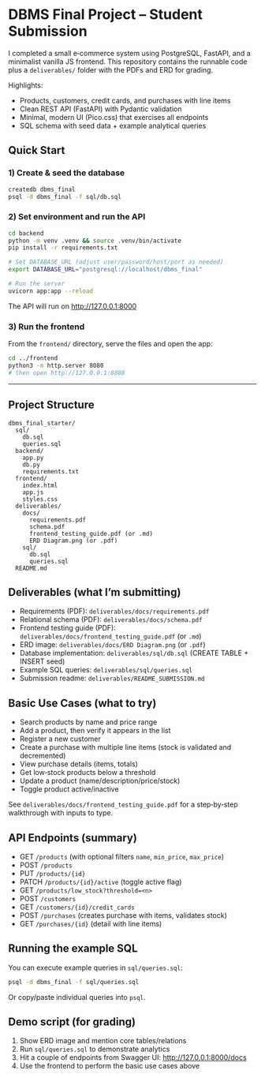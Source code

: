# DBMS Final Project – Student Submission

I completed a small e‑commerce system using PostgreSQL, FastAPI, and a minimalist vanilla JS frontend. This repository contains the runnable code plus a `deliverables/` folder with the PDFs and ERD for grading.

Highlights:
- Products, customers, credit cards, and purchases with line items
- Clean REST API (FastAPI) with Pydantic validation
- Minimal, modern UI (Pico.css) that exercises all endpoints
- SQL schema with seed data + example analytical queries

## Quick Start

### 1) Create & seed the database
```bash
createdb dbms_final
psql -d dbms_final -f sql/db.sql
```

### 2) Set environment and run the API
```bash
cd backend
python -m venv .venv && source .venv/bin/activate
pip install -r requirements.txt

# Set DATABASE_URL (adjust user/password/host/port as needed)
export DATABASE_URL="postgresql://localhost/dbms_final"

# Run the server
uvicorn app:app --reload
```

The API will run on http://127.0.0.1:8000

### 3) Run the frontend
From the `frontend/` directory, serve the files and open the app:
```bash
cd ../frontend
python3 -m http.server 8080
# then open http://127.0.0.1:8080
```

---

## Project Structure
```
dbms_final_starter/
  sql/
    db.sql
    queries.sql
  backend/
    app.py
    db.py
    requirements.txt
  frontend/
    index.html
    app.js
    styles.css
  deliverables/
    docs/
      requirements.pdf
      schema.pdf
      frontend_testing_guide.pdf (or .md)
      ERD Diagram.png (or .pdf)
    sql/
      db.sql
      queries.sql
  README.md
```

## Deliverables (what I’m submitting)
- Requirements (PDF): `deliverables/docs/requirements.pdf`
- Relational schema (PDF): `deliverables/docs/schema.pdf`
- Frontend testing guide (PDF): `deliverables/docs/frontend_testing_guide.pdf` (or `.md`)
- ERD image: `deliverables/docs/ERD Diagram.png` (or `.pdf`)
- Database implementation: `deliverables/sql/db.sql` (CREATE TABLE + INSERT seed)
- Example SQL queries: `deliverables/sql/queries.sql`
- Submission readme: `deliverables/README_SUBMISSION.md`

## Basic Use Cases (what to try)
- Search products by name and price range
- Add a product, then verify it appears in the list
- Register a new customer
- Create a purchase with multiple line items (stock is validated and decremented)
- View purchase details (items, totals)
- Get low‑stock products below a threshold
- Update a product (name/description/price/stock)
- Toggle product active/inactive

See `deliverables/docs/frontend_testing_guide.pdf` for a step‑by‑step walkthrough with inputs to type.

## API Endpoints (summary)
- GET `/products` (with optional filters `name`, `min_price`, `max_price`)
- POST `/products`
- PUT `/products/{id}`
- PATCH `/products/{id}/active` (toggle active flag)
- GET `/products/low_stock?threshold=<n>`
- POST `/customers`
- GET `/customers/{id}/credit_cards`
- POST `/purchases` (creates purchase with items, validates stock)
- GET `/purchases/{id}` (detail with line items)

## Running the example SQL
You can execute example queries in `sql/queries.sql`:
```bash
psql -d dbms_final -f sql/queries.sql
```
Or copy/paste individual queries into `psql`.

## Demo script (for grading)
1) Show ERD image and mention core tables/relations
2) Run `sql/queries.sql` to demonstrate analytics
3) Hit a couple of endpoints from Swagger UI: http://127.0.0.1:8000/docs
4) Use the frontend to perform the basic use cases above
